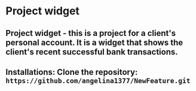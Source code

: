 # Project widget
## Project widget - this is a project for a client's personal account. It is a widget that shows the client's recent successful bank transactions.
## Installations: Clone the repository: ``` https://github.com/angelina1377/NewFeature.git ```
